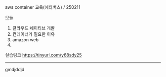 aws container 교육(에티버스) / 250211

모듈
1. 클라우드 네이티브 개발
2. 컨테이너가 필요한 이유
3. amazon web 
4. 

실습링크
https://tinyurl.com/y68sdy25

---

gmdjddjd